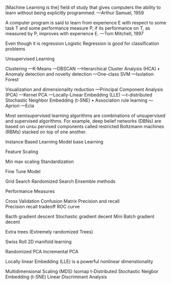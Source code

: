 
[Machine Learning is the] field of study that gives computers the ability to learn without being explicitly programmed. —Arthur Samuel, 1959


A computer program is said to learn from experience E with respect to some task T and some performance measure P, if its performance on T, as measured by P, improves with experience E. —Tom Mitchell, 1997



Even though it is regression Logistic Regression is good for classification problems 





Unsupervised Learning

Clustering —K-Means —DBSCAN —Hierarchical Cluster Analysis (HCA) • Anomaly detection and novelty detection —One-class SVM —Isolation Forest

Visualization and dimensionality reduction —Principal Component Analysis (PCA) —Kernel PCA —Locally-Linear Embedding (LLE) —t-distributed Stochastic Neighbor Embedding (t-SNE) • Association rule learning —Apriori —Ecla  

Most semisupervised learning algorithms are combinations of unsupervised and supervised algorithms.
For example, deep belief networks (DBNs) are based on unsu pervised components called restricted Boltzmann machines (RBMs) stacked on top of one another.



Instance Based Learning 
Model base Learning


Feature Scaling

Min max scaling
Standardization



Fine Tune Model

Grid Search
Randomized Search
Ensemble methods



Performance Measures


Cross Validation
Confusion Matrix
Precision and recall  
Precision recall tradeoff
ROC curve



Bacth gradient descent
Stochastic gradient decent
Mini Batch gradient decent



Extra trees (Extremely randomized Trees)




Swiss Roll
2D manifold learning


Randomized PCA
Incremental PCA


Locally linear Embedding (LLE)
is a powerful nonlinear dimenstionality


Multidimensional Scaling (MDS)
Isomap
t-Distributed Stochastic Neigbor Embedding (t-SNE)
Linear Discriminant Analysis




